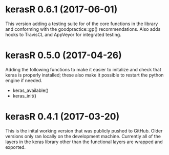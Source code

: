kerasR 0.6.1 (2017-06-01)
=================

This version adding a testing suite for
of the core functions in the library and
conforming with the goodpractice::gp()
recommendations. Also adds hooks to
TravisCL and AppVeyor for integrated
testing.

kerasR 0.5.0 (2017-04-26)
=================

Adding the following functions to make it easier
to initalize and check that keras is properly
installed; these also make it possible to restart
the python engine if needed.

* keras_available()
* keras_init()


kerasR 0.4.1 (2017-03-20)
===================

This is the inital working version that was publicly
pushed to GitHub. Older versions only ran locally
on the development machine. Currently all of the
layers in the keras library other than the functional
layers are wrapped and exported.

